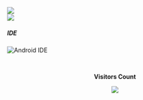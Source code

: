 <a href="https://github.com/ChadsPH">
  <img src="https://github-readme-stats.vercel.app/api?username=ChadsPH&theme=midnight-purple&show_icons=true" />
  <br/>
    <img src="https://github-readme-stats.vercel.app/api/top-langs/?username=ChadsPH&layout=compact&theme=midnight-purple" />
    </br>
</a>
</div>

##### IDE
![Android IDE](https://img.shields.io/badge/Android%20IDE-black?style=for-the-badge&logo=openjdk&logoColor=white)


<div align="center">

<br><p align="centre"><b>Visitors Count</b></p>  

<p align="center"><img align="center" src="https://profile-counter.glitch.me/{ChadsPH}/count.svg" /></p> 

<br></div>

